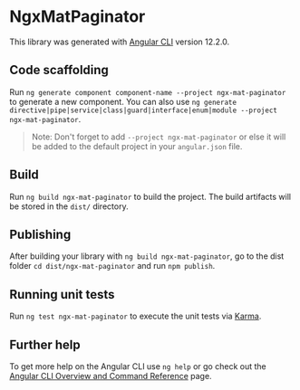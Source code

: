 # NgxMatPaginator

This library was generated with [Angular CLI](https://github.com/angular/angular-cli) version 12.2.0.

## Code scaffolding

Run `ng generate component component-name --project ngx-mat-paginator` to generate a new component. You can also use `ng generate directive|pipe|service|class|guard|interface|enum|module --project ngx-mat-paginator`.
> Note: Don't forget to add `--project ngx-mat-paginator` or else it will be added to the default project in your `angular.json` file. 

## Build

Run `ng build ngx-mat-paginator` to build the project. The build artifacts will be stored in the `dist/` directory.

## Publishing

After building your library with `ng build ngx-mat-paginator`, go to the dist folder `cd dist/ngx-mat-paginator` and run `npm publish`.

## Running unit tests

Run `ng test ngx-mat-paginator` to execute the unit tests via [Karma](https://karma-runner.github.io).

## Further help

To get more help on the Angular CLI use `ng help` or go check out the [Angular CLI Overview and Command Reference](https://angular.io/cli) page.
